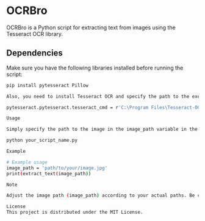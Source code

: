 # OCRBro

OCRBro is a Python script for extracting text from images using the Tesseract OCR library.

## Dependencies

Make sure you have the following libraries installed before running the script:

```bash
pip install pytesseract Pillow

Also, you need to install Tesseract OCR and specify the path to the executable in the code:

pytesseract.pytesseract.tesseract_cmd = r'C:\Program Files\Tesseract-OCR\tesseract.exe'

Usage

Simply specify the path to the image in the image_path variable in the code and run the script:

python your_script_name.py

Example

# Example usage
image_path = 'path/to/your/image.jpg'
print(extract_text(image_path))

Note

Adjust the image path (image_path) according to your actual paths. Be careful with escaping backslashes in the file path

License
This project is distributed under the MIT License.
